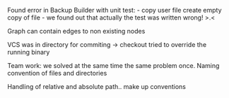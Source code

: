 Found error in Backup Builder with unit test:
	- copy user file create empty copy of file
	- we found out that actually the test was written wrong! >.<
	
Graph can contain edges to non existing nodes

VCS was in directory for commiting -> checkout tried to override the running binary

Team work: 
	we solved at the same time the same problem once.
	Naming convention of files and directories

Handling of relative and absolute path.. make up conventions
